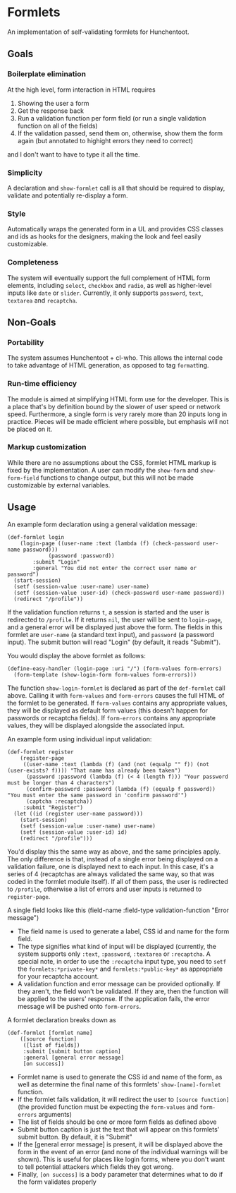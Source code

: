 Formlets
========

An implementation of self-validating formlets for Hunchentoot.

Goals
-----

### Boilerplate elimination
At the high level, form interaction in HTML requires 

1. Showing the user a form
2. Get the response back
3. Run a validation function per form field (or run a single validation function on all of the fields)
4. If the validation passed, send them on, otherwise, show them the form again (but annotated to highight errors they need to correct)

and I don't want to have to type it all the time.

### Simplicity
A declaration and `show-formlet` call is all that should be required to display, validate and potentially re-display a form.

### Style
Automatically wraps the generated form in a UL and provides CSS classes and ids as hooks for the designers, making the look and feel easily customizable.

### Completeness
The system will eventually support the full complement of HTML form elements, including `select`, `checkbox` and `radio`, as well as higher-level inputs like `date` or `slider`. Currently, it only supports `password`, `text`, `textarea` and `recaptcha`.

Non-Goals
---------

### Portability
The system assumes Hunchentoot + cl-who. This allows the internal code to take advantage of HTML generation, as opposed to tag `format`ting.

### Run-time efficiency
The module is aimed at simplifying HTML form use for the developer. This is a place that's by definition bound by the slower of user speed or network speed. Furthermore, a single form is very rarely more than 20 inputs long in practice. Pieces will be made efficient where possible, but emphasis will not be placed on it.

### Markup customization
While there are no assumptions about the CSS, formlet HTML markup is fixed by the implementation. A user can modify the `show-form` and `show-form-field` functions to change output, but this will not be made customizable by external variables.

Usage
-----

An example form declaration using a general validation message:

	(def-formlet login 
	    (login-page ((user-name :text (lambda (f) (check-password user-name password))) 
	    		 (password :password)) 
			:submit "Login"
			:general "You did not enter the correct user name or password")
	  (start-session)
	  (setf (session-value :user-name) user-name)
	  (setf (session-value :user-id) (check-password user-name password))
	  (redirect "/profile"))

If the validation function returns `t`, a session is started and the user is redirected to `/profile`. If it returns `nil`, the user will be sent to `login-page`, and a general error will be displayed just above the form. The fields in this formlet are `user-name` (a standard text input), and `password` (a password input). The submit button will read "Login" (by default, it reads "Submit").

You would display the above formlet as follows:

	(define-easy-handler (login-page :uri "/") (form-values form-errors)
	  (form-template (show-login-form form-values form-errors)))

The function `show-login-formlet` is declared as part of the `def-formlet` call above. Calling it with `form-values` and `form-errors` causes the full HTML of the formlet to be generated. If `form-values` contains any appropriate values, they will be displayed as default form values (this doesn't happen for passwords or recaptcha fields). If `form-errors` contains any appropriate values, they will be displayed alongside the associated input.

An example form using individual input validation:

	(def-formlet register 
	    (register-page 
	     ((user-name :text (lambda (f) (and (not (equalp "" f)) (not (user-exists? f)))) "That name has already been taken")
	      (password :password (lambda (f) (< 4 (length f))) "Your password must be longer than 4 characters")
	      (confirm-password :password (lambda (f) (equalp f password)) "You must enter the same password in 'confirm password'")
	      (captcha :recaptcha))
	     :submit "Register")
	  (let ((id (register user-name password)))
	    (start-session)
	    (setf (session-value :user-name) user-name)
	    (setf (session-value :user-id) id)
	    (redirect "/profile")))

You'd display this the same way as above, and the same principles apply. The only difference is that, instead of a single error being displayed on a validation failure, one is displayed next to each input. In this case, it's a series of 4 (recaptchas are always validated the same way, so that was coded in the formlet module itself). If all of them pass, the user is redirected to `/profile`, otherwise a list of errors and user inputs is returned to `register-page`.

A single field looks like this
	(field-name :field-type validation-function "Error message")

+ The field name is used to generate a label, CSS id and name for the form field. 
+ The type signifies what kind of input will be displayed (currently, the system supports only `:text`, `:password`, `:textarea` or `:recaptcha`. A special note, in order to use the `:recaptcha` input type, you need to `setf` the `formlets:*private-key*` and `formlets:*public-key*` as appropriate for your recaptcha account.
+ A validation function and error message can be provided optionally. If they aren't, the field won't be validated. If they are, then the function will be applied to the users' response. If the application fails, the error message will be pushed onto `form-errors`.

A formlet declaration breaks down as

	(def-formlet [formlet name]
	    ([source function]
	     ([list of fields])
	     :submit [submit button caption]
	     :general [general error message]
	     [on success])

+ Formlet name is used to generate the CSS id and name of the form, as well as determine the final name of this formlets' `show-[name]-formlet` function.
+ If the formlet fails validation, it will redirect the user to `[source function]` (the provided function must be expecting the `form-values` and `form-errors` arguments)
+ The list of fields should be one or more form fields as defined above
+ Submit button caption is just the text that will appear on this formlets' submit button. By default, it is "Submit"
+ If the [general error message] is present, it will be displayed above the form in the event of an error (and none of the individual warnings will be shown). This is useful for places like login forms, where you don't want to tell potential attackers which fields they got wrong.
+ Finally, `[on success]` is a body parameter that determines what to do if the form validates properly
